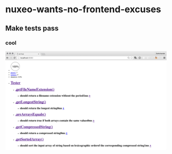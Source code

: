 # nuxeo-wants-no-frontend-excuses

## Make tests pass

### cool
![screenshot](https://raw.githubusercontent.com/sukhchander/nuxeo-wants-no-frontend-excuses/master/result.png)
